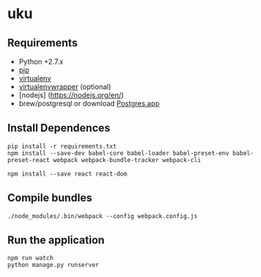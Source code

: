 # uku
## Requirements

* Python +2.7.x
* [pip](https://pip.pypa.io/en/stable/installing/)
* [virtualenv](https://virtualenv.pypa.io/en/stable/installation/)
* [virtualenvwrapper](http://virtualenvwrapper.readthedocs.io/en/latest/install.html) (optional)
* [nodejs] (https://nodejs.org/en/)
* brew/postgresql or download [Postgres.app](https://postgresapp.com/)

## Install Dependences
```
pip install -r requirements.txt
npm install --save-dev babel-core babel-loader babel-preset-env babel-preset-react webpack webpack-bundle-tracker webpack-cli

npm install --save react react-dom
```
## Compile bundles
```
./node_modules/.bin/webpack --config webpack.config.js
```
## Run the application
```
npm run watch
python manage.py runserver
```
